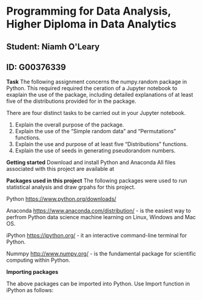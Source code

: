# Programming for Data Analysis, Higher Diploma in Data Analytics
## Student: Niamh O'Leary
## ID: G00376339

**Task**
The following assignment concerns the numpy.random package in Python. This required 
required the ceration of a Jupyter notebook to exaplain the use of the package, including
detailed explanations of at least five of the distributions provided for in the package.

There are four distinct tasks to be carried out in your Jupyter notebook.
1. Explain the overall purpose of the package.
2. Explain the use of the “Simple random data” and “Permutations” functions.
3. Explain the use and purpose of at least five “Distributions” functions.
4. Explain the use of seeds in generating pseudorandom numbers.

**Getting started**
Download and install Python and Anaconda
All files associated with this project are available at 

**Packages used in this project**
The following packages were used to run statistical analysis and draw grpahs for this project.

Python https://www.python.org/downloads/

Anaconda https://www.anaconda.com/distribution/ - is the easiest way to perfrom Python data science machine learning on Linux, Windows and Mac OS.

iPython https://ipython.org/ - it an interactive command-line terminal for Python.

Nummpy http://www.numpy.org/ - is the fundamental package for scientific computing within Python.

**Importing packages**

The above packages can be imported into Python. Use Import function in iPython as follows:



